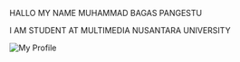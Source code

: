 HALLO MY NAME MUHAMMAD BAGAS PANGESTU

I AM STUDENT AT MULTIMEDIA NUSANTARA UNIVERSITY

![My Profile](https://user-images.githubusercontent.com/83765572/147755521-6ab450b7-02bd-4cd3-9e9f-b2e4eaeb6700.png)

